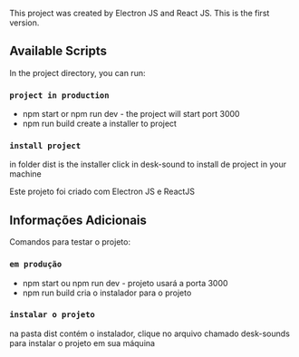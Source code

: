 This project was created by Electron JS and React JS.
This is the first version.

## Available Scripts
In the project directory, you can run:

### `project in production`
- npm start or npm run dev - the project will start port 3000
- npm run build create a installer to project

### `install project`
in folder dist is the installer click in desk-sound to install de project in your machine

Este projeto foi criado com Electron JS e ReactJS

## Informações Adicionais
Comandos para testar o projeto:

### `em produção`
- npm start ou npm run dev - projeto usará a porta 3000
- npm run build cria o instalador para o projeto

### `instalar o projeto`
na pasta dist contém o instalador, clique no arquivo chamado desk-sounds para instalar o projeto em sua máquina
